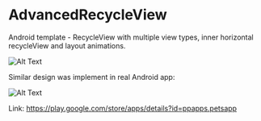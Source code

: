 # AdvancedRecycleView
Android template - RecycleView with multiple view types, inner horizontal recycleView and layout animations.

![Alt Text](https://github.com/pavelpoley/AdvancedRecycleView/blob/master/advanced_recycleview3.gif)

Similar design was implement in real Android app:

![Alt Text](https://github.com/pavelpoley/AdvancedRecycleView/blob/master/pets_adoption.png)

Link:
https://play.google.com/store/apps/details?id=ppapps.petsapp


